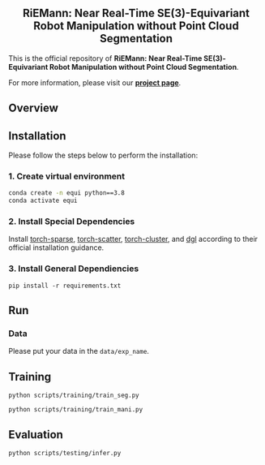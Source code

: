 <h2 align="center">
  <b>RiEMann: Near Real-Time SE(3)-Equivariant Robot Manipulation without Point Cloud Segmentation</b>

<!-- <div align="center">
    <a href="" target="_blank">
    <img src="https://img.shields.io/badge/Paper-arXiv-green" alt="Paper arXiv"></a>
    <a href="" target="_blank">
    <img src="https://img.shields.io/badge/Page-RiEMann-blue" alt="Project Page"/></a>
</div> -->
</h2>

This is the official repository of **RiEMann: Near Real-Time SE(3)-Equivariant Robot Manipulation without Point Cloud Segmentation**.

For more information, please visit our [**project page**](https://github.com/HeegerGao/RiEMann).

## Overview

## Installation

Please follow the steps below to perform the installation:

### 1. Create virtual environment
```bash
conda create -n equi python==3.8
conda activate equi
```

### 2. Install Special Dependencies
Install [torch-sparse](https://github.com/rusty1s/pytorch_sparse), [torch-scatter](https://github.com/rusty1s/pytorch_scatter), [torch-cluster](https://github.com/rusty1s/pytorch_cluster), and [dgl](https://www.dgl.ai/pages/start.html) according to their official installation guidance.

### 3. Install General Dependiencies

```pip install -r requirements.txt```

## Run

### Data

Please put your data in the `data/exp_name`.

## Training

`python scripts/training/train_seg.py`

`python scripts/training/train_mani.py`

## Evaluation

`python scripts/testing/infer.py`



